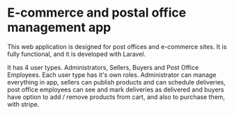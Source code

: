 # E-commerce and postal office management app
This web application is designed for post offices and e-commerce sites. It is fully functional, and it is developed with Laravel.

It has 4 user types. Administrators, Sellers, Buyers and Post Office Employees. Each user type has it's own roles. Administrator can manage everything in app, sellers can publish products and can schedule deliveries, post office employees can see and mark deliveries as delivered and buyers have option to add / remove products from cart, and also to purchase them, with stripe.

